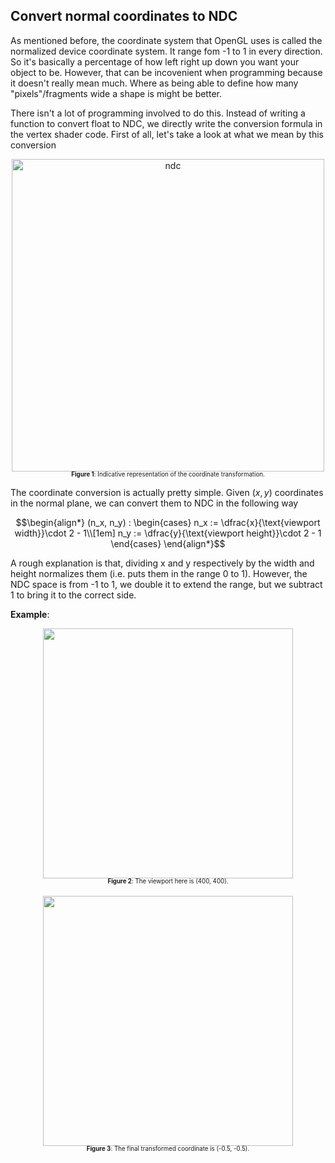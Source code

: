 ## Convert normal coordinates to NDC

As mentioned before, the coordinate system that OpenGL uses is called the normalized device coordinate system. It range fom -1 to 1 in every direction. So it's basically a percentage of how left right up down you want your object to be. However, that can be incovenient when programming because it doesn't really mean much. Where as being able to define how many "pixels"/fragments wide a shape is might be better.

There isn't a lot of programming involved to do this. Instead of writing a function to convert float to NDC, we directly write the conversion formula in the vertex shader code. First of all, let's take a look at what we mean by this conversion

<div align="center">
<img width="500" alt="ndc" src="https://user-images.githubusercontent.com/79821802/222994940-1536fccd-45ed-4846-957a-5d4507e23488.png"><br>
<span>
  <sup><sub>
    <b>Figure 1</b>: Indicative representation of the coordinate transformation.
  </sub></sup>
</span>
</div>

The coordinate conversion is actually pretty simple. Given $(x,y)$ coordinates in the normal plane, we can convert them to NDC in the following way

```math
\begin{align*}
(n_x, n_y) : \begin{cases}
n_x := \dfrac{x}{\text{viewport width}}\cdot 2 - 1\\[1em]
n_y := \dfrac{y}{\text{viewport height}}\cdot 2 - 1
\end{cases}
\end{align*}
```

A rough explanation is that, dividing x and y respectively by the width and height normalizes them (i.e. puts them in the range 0 to 1). However, the NDC space is from -1 to 1, we double it to extend the range, but we subtract 1 to bring it to the correct side.

**Example**: 

<div align="center">
<img src="https://user-images.githubusercontent.com/79821802/222995712-260aa506-9a61-4c61-bf70-3ec78d7e9c2a.png" width=400/><br>
<span>
  <sup><sub>
    <b>Figure 2</b>: The viewport here is (400, 400).
  </sub></sup>
</span><br><br>
<img src="https://user-images.githubusercontent.com/79821802/222995714-909903a9-78c1-43db-85fc-eef6b8520c69.png" width=400/><br>
<span>
  <sup><sub>
    <b>Figure 3</b>: The final transformed coordinate is (-0.5, -0.5).
  </sub></sup>
</span>
</div><br>
